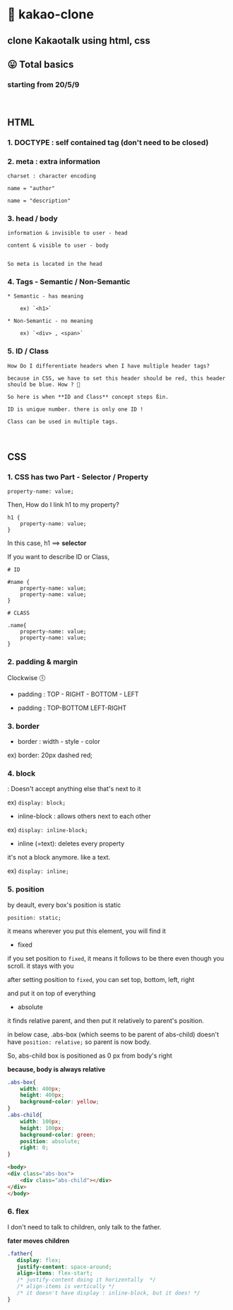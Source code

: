 # 💬 kakao-clone

## clone Kakaotalk using html, css

## 😛 Total basics 

### starting from 20/5/9 

<br>

## HTML

### 1. DOCTYPE : self contained tag (don't need to be closed)

### 2. meta : extra information

    charset : character encoding

    name = "author" 

    name = "description"

### 3. head / body 

    information & invisible to user - head 

    content & visible to user - body


    So meta is located in the head

### 4. Tags - Semantic / Non-Semantic

    * Semantic - has meaning

        ex) `<h1>`

    * Non-Semantic - no meaning 

        ex) `<div> , <span>`


### 5. ID / Class

    How Do I differentiate headers when I have multiple header tags? 

    because in CSS, we have to set this header should be red, this header should be blue. How ? 👀

    So here is when **ID and Class** concept steps ßin.

    ID is unique number. there is only one ID ! 

    Class can be used in multiple tags. 

<br>

## CSS

### 1. CSS has two Part - Selector / Property

`property-name: value;`

Then, How do I link h1 to my property?

```
h1 {
    property-name: value;
}
```

In this case, h1 ==> **selector**

If you want to describe ID or Class,

```
# ID 

#name {
    property-name: value;
    property-name: value;
}

# CLASS 

.name{
    property-name: value;
    property-name: value;
}
```

### 2. padding & margin

Clockwise 🕔

 * padding : TOP - RIGHT - BOTTOM - LEFT

 * padding : TOP-BOTTOM LEFT-RIGHT

### 3. border

 * border : width - style - color

 ex) border: 20px dashed red;


### 4. block

 : Doesn't accept anything else that's next to it

 ex)  `display: block;`
    
 * inline-block : allows others next to each other

 ex)  `display: inline-block;`

 * inline (=text): deletes every property 

 it's not a block anymore. like a text. 

 ex) `display: inline;`


### 5. position

 by deault, every box's position is static

 `position: static;`

 it means wherever you put this element, you will find it 

 * fixed 

 if you set position to `fixed`, it means it follows to be there even though you scroll. it stays with you 

 after setting position to `fixed`, you can set top, bottom, left, right 
 
 and put it on top of everything

 * absolute

 it finds relative parent, and then put it relatively to parent's position.

 in below case, .abs-box (which seems to be parent of abs-child) doesn't have `position: relative;` so parent is now body.

 So, abs-child box is positioned as 0 px from body's right 

 **because, body is always relative**

```css
.abs-box{
    width: 400px;
    height: 400px;
    background-color: yellow;
}
.abs-child{
    width: 100px;
    height: 100px;
    background-color: green;
    position: absolute;
    right: 0;
}   
```

```html
<body>
<div class="abs-box">
    <div class="abs-child"></div>
</div>
</body>
```

### 6. flex

 I don't need to talk to children, only talk to the father.

 **fater moves children**


 ```css
.father{
    display: flex;
    justify-content: space-around;
    align-items: flex-start;
    /* justify-content doing it horizentally  */
    /* align-items is vertically */
    /* it doesn't have display : inline-block, but it does! */
}
 ```

